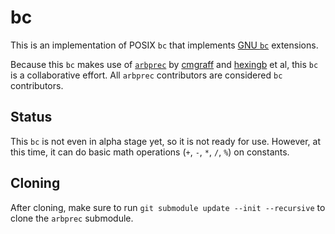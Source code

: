 # bc

This is an implementation of POSIX `bc` that implements
[GNU `bc`](https://www.gnu.org/software/bc/) extensions.

Because this `bc` makes use of [`arbprec`](https://github.com/cmgraff/arbsh) by
[cmgraff](https://github.com/cmgraff) and [hexingb](https://github.com/hexingb)
et al, this `bc` is a collaborative effort. All `arbprec` contributors are
considered `bc` contributors.

## Status

This `bc` is not even in alpha stage yet, so it is not ready for use. However,
at this time, it can do basic math operations (`+`, `-`, `*`, `/`, `%`) on
constants.

## Cloning

After cloning, make sure to run `git submodule update --init --recursive` to
clone the `arbprec` submodule.

